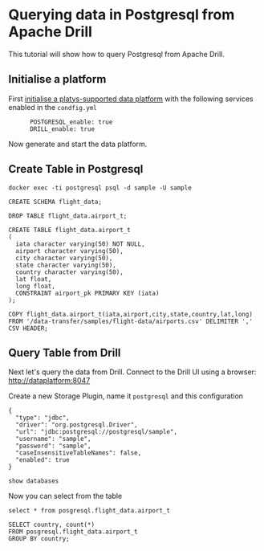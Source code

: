 # Querying data in Postgresql from Apache Drill

This tutorial will show how to query Postgresql from Apache Drill. 

## Initialise a platform

First [initialise a platys-supported data platform](../../getting-started.md) with the following services enabled in the `condfig.yml`

```
      POSTGRESQL_enable: true
      DRILL_enable: true
```

Now generate and start the data platform. 

## Create Table in Postgresql

```
docker exec -ti postgresql psql -d sample -U sample
```

```
CREATE SCHEMA flight_data;

DROP TABLE flight_data.airport_t;

CREATE TABLE flight_data.airport_t
(
  iata character varying(50) NOT NULL,
  airport character varying(50),
  city character varying(50),
  state character varying(50),
  country character varying(50),
  lat float,
  long float,
  CONSTRAINT airport_pk PRIMARY KEY (iata)
);
```

```
COPY flight_data.airport_t(iata,airport,city,state,country,lat,long) 
FROM '/data-transfer/samples/flight-data/airports.csv' DELIMITER ',' CSV HEADER;
```

## Query Table from Drill

Next let's query the data from Drill. Connect to the Drill UI using a browser: <http://dataplatform:8047>

Create a new Storage Plugin, name it `postgresql` and this configuration

```
{
  "type": "jdbc",
  "driver": "org.postgresql.Driver",
  "url": "jdbc:postgresql://postgresql/sample",
  "username": "sample",
  "password": "sample",
  "caseInsensitiveTableNames": false,
  "enabled": true
}
```

```
show databases
```

Now you can select from the table

```
select * from posgresql.flight_data.airport_t
```


```
SELECT country, count(*)
FROM posgresql.flight_data.airport_t
GROUP BY country;
```